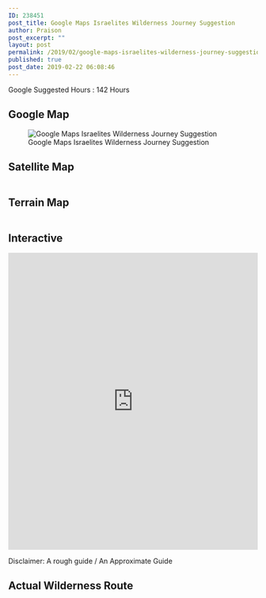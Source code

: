 ```yaml
---
ID: 238451
post_title: Google Maps Israelites Wilderness Journey Suggestion
author: Praison
post_excerpt: ""
layout: post
permalink: /2019/02/google-maps-israelites-wilderness-journey-suggestion/
published: true
post_date: 2019-02-22 06:08:46
---
```

<!-- wp:paragraph -->
<p>Google Suggested Hours : 142 Hours</p>
<!-- /wp:paragraph -->

<!-- wp:heading -->
<h2>Google Map</h2>
<!-- /wp:heading -->

<!-- wp:image {"id":238462,"align":"full"} -->
<figure class="wp-block-image alignfull"><img src="https://biblerevelation.org/wordpress/wp-content/uploads/2019/02/Google-Maps-Israelites-Wilderness-Journey-Suggestion.png" alt="Google Maps Israelites Wilderness Journey Suggestion" class="wp-image-238462"/><figcaption>Google Maps Israelites Wilderness Journey Suggestion</figcaption></figure>
<!-- /wp:image -->

<!-- wp:heading -->
<h2>Satellite Map</h2>
<!-- /wp:heading -->

<!-- wp:image {"id":238471,"align":"full"} -->
<figure class="wp-block-image alignfull"><img src="https://biblerevelation.org/wordpress/wp-content/uploads/2019/02/Google-Maps-Israelites-Wilderness-Journey-Suggestion-Satellite.png" alt="" class="wp-image-238471"/></figure>
<!-- /wp:image -->

<!-- wp:heading -->
<h2>Terrain Map</h2>
<!-- /wp:heading -->

<!-- wp:image {"id":238472,"align":"full"} -->
<figure class="wp-block-image alignfull"><img src="https://biblerevelation.org/wordpress/wp-content/uploads/2019/02/Google-Maps-Israelites-Wilderness-Journey-Suggestion-Terrain.png" alt="" class="wp-image-238472"/></figure>
<!-- /wp:image -->

<!-- wp:heading -->
<h2>Interactive</h2>
<!-- /wp:heading -->

<!-- wp:html -->
<iframe src="https://www.google.com/maps/embed?pb=!1m28!1m12!1m3!1d3515872.7210690593!2d31.47347890908955!3d30.62072453660919!2m3!1f0!2f0!3f0!3m2!1i1024!2i768!4f13.1!4m13!3e2!4m5!1s0x151cca65ee2174fb%3A0x4e1d67105b9da51b!2sThe+Baptismal+Site+of+Jesus+Christ%2C+Jordan!3m2!1d31.837464399999998!2d35.5495859!4m5!1s0x14f8306a3c40aecd%3A0x3f9ad8c19aeb8aa6!2sQantir%2C+El-Ghazaly%2C+Markaz+Fakous%2C+Ash+Sharqia+Governorate%2C+Egypt!3m2!1d30.8035513!2d31.8380877!5e0!3m2!1sen!2suk!4v1550815764674" width="100%" height="600" frameborder="0" style="border:0" allowfullscreen=""></iframe>
<!-- /wp:html -->

<!-- wp:paragraph -->
<p>Disclaimer: A rough guide / An Approximate Guide</p>
<!-- /wp:paragraph -->

<!-- wp:heading -->
<h2>Actual Wilderness Route</h2>
<!-- /wp:heading -->

<!-- wp:image {"id":238475,"align":"full"} -->
<figure class="wp-block-image alignfull"><img src="https://biblerevelation.org/wordpress/wp-content/uploads/2019/02/wilderness-journey.jpg" alt="" class="wp-image-238475"/></figure>
<!-- /wp:image -->